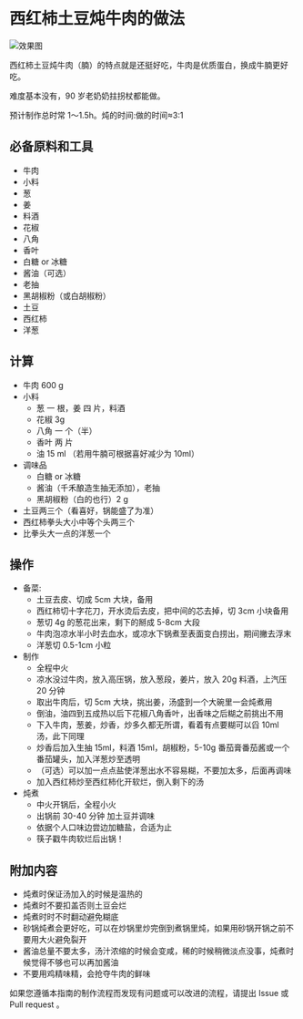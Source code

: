 # 西红柿土豆炖牛肉的做法

![效果图](./abaaba_1.png)

西红柿土豆炖牛肉（腩）的特点就是还挺好吃，牛肉是优质蛋白，换成牛腩更好吃。

难度基本没有，90 岁老奶奶拄拐杖都能做。

预计制作总时常 1～1.5h。炖的时间:做的时间≈3:1

## 必备原料和工具

- 牛肉
- 小料
- 葱
- 姜
- 料酒
- 花椒
- 八角
- 香叶
- 白糖 or 冰糖
- 酱油（可选）
- 老抽
- 黑胡椒粉（或白胡椒粉）
- 土豆
- 西红柿
- 洋葱

## 计算

- 牛肉 600 g
- 小料
  - 葱 一 根，姜 四 片，料酒
  - 花椒 3g
  - 八角 一 个（半）
  - 香叶 两 片
  - 油 15 ml （若用牛腩可根据喜好减少为 10ml）
- 调味品
  - 白糖 or 冰糖
  - 酱油（千禾酿造生抽无添加），老抽
  - 黑胡椒粉（白的也行）2 g
- 土豆两三个（看喜好，锅能盛了为准）
- 西红柿拳头大小中等个头两三个
- 比拳头大一点的洋葱一个

## 操作

- 备菜:
  - 土豆去皮、切成 5cm 大块，备用
  - 西红柿切十字花刀，开水烫后去皮，把中间的芯去掉，切 3cm 小块备用
  - 葱切 4g 的葱花出来，剩下的掰成 5-8cm 大段
  - 牛肉泡凉水半小时去血水，或凉水下锅煮至表面变白捞出，期间撇去浮末
  - 洋葱切 0.5-1cm 小粒
- 制作
  - 全程中火
  - 凉水没过牛肉，放入高压锅，放入葱段，姜片，放入 20g 料酒，上汽压 20 分钟
  - 取出牛肉后，切 5cm 大块，挑出姜，汤盛到一个大碗里一会炖煮用
  - 倒油，油四到五成热以后下花椒八角香叶，出香味之后糊之前挑出不用
  - 下入牛肉，葱姜，炒香，炒多久都无所谓，看着有点要糊可以舀 10ml 汤，此下同理
  - 炒香后加入生抽 15ml，料酒 15ml，胡椒粉，5-10g 番茄膏番茄酱或一个番茄罐头，加入洋葱炒至透明
  - （可选）可以加一点点盐使洋葱出水不容易糊，不要加太多，后面再调味
  - 加入西红柿炒至西红柿化开软烂，倒入剩下的汤
- 炖煮
  - 中火开锅后，全程小火
  - 出锅前 30-40 分钟 加土豆并调味
  - 依据个人口味边尝边加糖盐，合适为止
  - 筷子戳牛肉软烂后出锅！

## 附加内容

- 炖煮时保证汤加入的时候是温热的
- 炖煮时不要扣盖否则土豆会烂
- 炖煮时时不时翻动避免糊底
- 砂锅炖煮会更好吃，可以在炒锅里炒完倒到煮锅里炖，如果用砂锅开锅之前不要用大火避免裂开
- 酱油总量不要太多，汤汁浓缩的时候会变咸，稀的时候稍微淡点没事，炖煮时候觉得不够也可以再加酱油
- 不要用鸡精味精，会抢夺牛肉的鲜味

如果您遵循本指南的制作流程而发现有问题或可以改进的流程，请提出 Issue 或 Pull request 。
